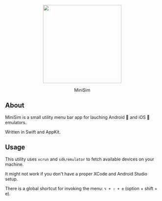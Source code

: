 <p align="center">
  <img width="256" src="https://raw.githubusercontent.com/okwasniewski/MiniSim/main/MiniSim/Assets.xcassets/AppIcon.appiconset/256.png?token=GHSAT0AAAAAAB4RCJZBG4RZNB4H6IUW23JIY6TT6YQ">
</p>
<p align="center">
  MiniSim
</p>

## About

MiniSim is a small utility menu bar app for lauching Android 🤖 and iOS  emulators.

Written in Swift and AppKit. 


## Usage 

This utility uses `xcrun` and `sdk/emulator` to fetch available devices on your machine. 

It might not work if you don't have a proper XCode and Android Studio setup.

There is a global shortcut for invoking the menu: `⌥ + ⇧ + e` (option + shift + e).

